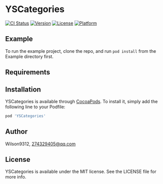 # YSCategories

[![CI Status](https://img.shields.io/travis/Wilson9312/YSCategories.svg?style=flat)](https://travis-ci.org/Wilson9312/YSCategories)
[![Version](https://img.shields.io/cocoapods/v/YSCategories.svg?style=flat)](https://cocoapods.org/pods/YSCategories)
[![License](https://img.shields.io/cocoapods/l/YSCategories.svg?style=flat)](https://cocoapods.org/pods/YSCategories)
[![Platform](https://img.shields.io/cocoapods/p/YSCategories.svg?style=flat)](https://cocoapods.org/pods/YSCategories)

## Example

To run the example project, clone the repo, and run `pod install` from the Example directory first.

## Requirements

## Installation

YSCategories is available through [CocoaPods](https://cocoapods.org). To install
it, simply add the following line to your Podfile:

```ruby
pod 'YSCategories'
```

## Author

Wilson9312, 274329405@qq.com

## License

YSCategories is available under the MIT license. See the LICENSE file for more info.
